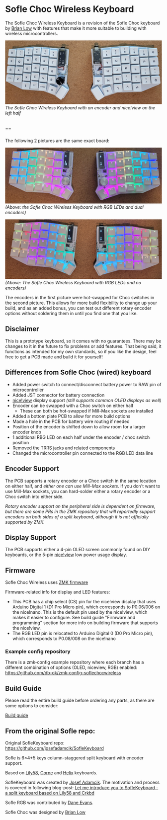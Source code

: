 # Sofle Choc Wireless Keyboard

The Sofle Choc Wireless Keyboard is a revision of the Sofle Choc keyboard by [Brian Low](https://github.com/brianlow) with features that make it more suitable to building with wireless microcontrollers.


![Sofle Choc Wireless Keyboard](docs/images/sofle_choc_wireless_with_niceview.jpg)
*The Sofle Choc Wireless Keyboard with an encoder and nice!view on the left half*

--
--

The following 2 pictures are the same exact board:

![Sofle Choc Wireless Keyboard with dual encoders and RGB LEDS](docs/images/sofle-choc-wireless-with-dual-encoders-rgb.jpg)
  *(Above: the Sofle Choc Wireless Keyboard with RGB LEDs and dual encoders)*

![Sofle Choc Wireless Keyboard with no encoders and RGB LEDS](docs/images/sofle-choc-wireless-no-encoders-rgb.jpg)
  *(Above: The Sofle Choc Wireless Keyboard with RGB LEDs and no encoders)*

The encoders in the first picture were hot-swapped for Choc switches in the second picture.
This allows for more build flexibility to change up your build, and as an added bonus, you can test out different rotary encoder options without soldering them in until you find one that you like.

## Disclaimer
This is a prototype keyboard, so it comes with no guarantees. There may be changes to it in the future to fix problems or add features. That being said, it functions as intended for my own standards, so if you like the design, feel free to get a PCB made and build it for yourself!

## Differences from Sofle Choc (wired) keyboard
- Added power switch to connect/disconnect battery power to RAW pin of microcontroller
- Added JST connector for battery connection
- [nice!view](https://nicekeyboards.com/docs/nice-view/) display support *(still supports common OLED displays as well)*
- Encoder can be swapped with a Choc switch on either half
    - These can both be hot-swapped if Mill-Max sockets are installed
- Added a bottom plate PCB to allow for more build options
- Made a hole in the PCB for battery wire routing if needed
- Position of the encoder is shifted down to allow room for a larger encoder knob
- 1 additional RBG LED on each half under the encoder / choc switch position
- Removed the TRRS jacks and related components
- Changed the microcontroller pin connected to the RGB LED data line

## Encoder Support
The PCB supports a rotary encoder or a Choc switch in the same location on either half, and *either one can use Mill-Max sockets*. If you don't want to use Mill-Max sockets, you can hard-solder either a rotary encoder or a Choc switch into either side.

*Rotary encoder support on the peripheral side is dependent on firmware, but there are some PRs in the ZMK repository that will reportedly support encoders on both sides of a split keyboard, although it is not officially supported by ZMK.*

## Display Support
The PCB supports either a 4-pin OLED screen commonly found on DIY keyboards, or the 5-pin [nice!view](https://nicekeyboards.com/docs/nice-view/) low power usage display.

## Firmware 

Sofle Choc Wireless uses [ZMK firmware](https://zmk.dev/)

Firmware-related info for display and LED features:
  - This PCB has a chip select (CS) pin for the nice!view display that uses Arduino Digital 1 (D1 Pro Micro pin), which corresponds to P0.06/006 on the nice!nano. This is the default pin used by the nice!view, which makes it easier to configure. See build guide "Firmware and programming" section for more info on building firmware that supports the nice!view.
  - The RGB LED pin is relocated to Arduino Digital 0 (D0 Pro Micro pin), which corresponds to P0.08/008 on the nice!nano

### Example config repository
There is a zmk-config example repository where each branch has a different combination of options (OLED, niceview, RGB) enabled:
https://github.com/db-ok/zmk-config-soflechocwireless


## Build Guide

Please read the entire build guide before ordering any parts, as there are some options to consider:

[Build guide](docs/build_guide_choc_wireless.md)



## From the original Sofle repo:

Original SofleKeyboard repo: https://github.com/josefadamcik/SofleKeyboard

Sofle is 6×4+5 keys column-staggered split keyboard with encoder support. 

Based on [Lily58](https://github.com/kata0510/Lily58), [Corne](https://github.com/foostan/crkbd) and [Helix](https://github.com/MakotoKurauchi/helix) keyboards.

SofleKeyboard was created by [Josef Adamcik](https://josef-adamcik.cz/). The motivation and process is covered in following blog-post: [Let me introduce you to SofleKeyboard - a split keyboard based on Lily58 and Crkbd](https://josef-adamcik.cz/electronics/let-me-introduce-you-sofle-keyboard-split-keyboard-based-on-lily58.html)

Sofle RGB was contributed by [Dane Evans](https://github.com/DaneEvans).

Sofle Choc was designed by [Brian Low](https://github.com/BrianLow)




